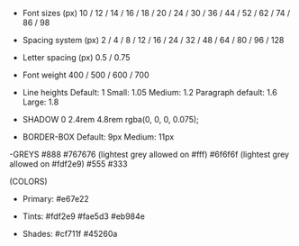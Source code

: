 - Font sizes (px)
  10 / 12 / 14 / 16 / 18 / 20 / 24 / 30 / 36 / 44 / 52 / 62 / 74 / 86 / 98

- Spacing system (px)
  2 / 4 / 8 / 12 / 16 / 24 / 32 / 48 / 64 / 80 / 96 / 128

- Letter spacing (px)
  0.5 / 0.75

- Font weight
  400 / 500 / 600 / 700

- Line heights
  Default: 1
  Small: 1.05
  Medium: 1.2
  Paragraph default: 1.6
  Large: 1.8

- SHADOW
  0 2.4rem 4.8rem rgba(0, 0, 0, 0.075);

- BORDER-BOX
  Default: 9px
  Medium: 11px  


-GREYS
#888
#767676 (lightest grey allowed on #fff)
#6f6f6f (lightest grey allowed on #fdf2e9)
#555
#333

(COLORS)

- Primary:
  #e67e22

- Tints:
  #fdf2e9
  #fae5d3
  #eb984e

- Shades:
  #cf711f
  #45260a
